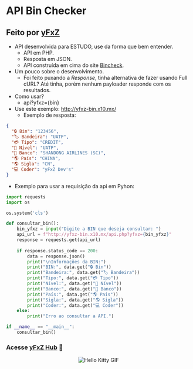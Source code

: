 # API Bin Checker

## Feito por [yFxZ](https://yfxz.xyz)
- API desenvolvida para ESTUDO, use da forma que bem entender.
    - API em PHP.
    - Resposta em JSON.
    - API construída em cima do site [Bincheck](https://bincheck.io).
- Um pouco sobre o desenvolvimento.
    - Foi feito puxando a *Response*, tinha alternativa de fazer usando Full cURL? Até tinha, porém nenhum payloader responde com os resultados.
- Como usar?
    - api?yfxz={bin}
- Use este exemplo: http://yfxz-bin.x10.mx/
    - Exemplo de resposta:
```json
{
  "🔒 Bin": "123456",
  "🏷️ Bandeira": "UATP",
  "💳 Tipo": "CREDIT",
  "🌟 Nível": "UATP",
  "🏦 Banco": "SHANDONG AIRLINES (SC)",
  "🌎 País": "CHINA",
  "🌎 Sigla": "CN",
  "💻 Coder": "yFxZ Dev's"
}
````

- Exemplo para usar a requisição da api em Pyhon:
```python
import requests
import os

os.system('cls')

def consultar_bin():
    bin_yfxz = input("Digite a BIN que deseja consultar: ")
    api_url = f"http://yfxz-bin.x10.mx/api.php?yfxz={bin_yfxz}"
    response = requests.get(api_url)
    
    if response.status_code == 200:
        data = response.json()
        print("\nInformações da BIN:")
        print("BIN:", data.get("🔒 Bin"))
        print("Bandeira:", data.get("🏷️ Bandeira"))
        print("Tipo:", data.get("💳 Tipo"))
        print("Nível:", data.get("🌟 Nível"))
        print("Banco:", data.get("🏦 Banco"))
        print("País:", data.get("🌎 Pais"))
        print("Sigla:", data.get("🌎 Sigla"))
        print("Coder:", data.get("💻 Coder"))
    else:
        print("Erro ao consultar a API.")

if __name__ == "__main__":
    consultar_bin()
```


### Acesse [yFxZ Hub](yfxz.store) 🍪


<div align="center">
  <img src="https://media.tenor.com/YcSbUdAyjy4AAAAi/cute-hello-kitty.gif" alt="Hello Kitty GIF">
</div>

